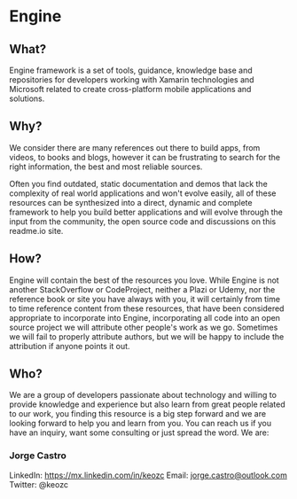 # Engine

## What?
Engine framework is a set of tools, guidance, knowledge base and repositories for developers working with Xamarin technologies and Microsoft related to create cross-platform mobile applications and solutions.

## Why?
We consider there are many references out there to build apps, from videos, to books and blogs, however it can be frustrating to search for the right information, the best and most reliable sources. 

Often you find outdated, static documentation and demos that lack the complexity of real world applications and won't evolve easily, all of these resources can be synthesized into a direct, dynamic and complete framework to help you build better applications and will evolve through the input from the community, the open source code and discussions on this readme.io site.

## How?
Engine will contain the best of the resources you love. While Engine is not another StackOverflow or CodeProject, neither a Plazi or Udemy, nor the reference book or site you have always with you, it will certainly from time to time reference content from these resources, that have been considered appropriate to incorporate into Engine, incorporating all code into an open source project we will attribute other people's work as we go. Sometimes we will fail to properly attribute authors, but we will be happy to include the attribution if anyone points it out.

## Who?
We are a group of developers passionate about technology and willing to provide knowledge and experience but also learn from great people related to our work, you finding this resource is a big step forward and we are looking forward to help you and learn from you. You can reach us if you have an inquiry, want some consulting or just spread the word. We are:

### Jorge Castro

LinkedIn: https://mx.linkedin.com/in/keozc
Email: jorge.castro@outlook.com
Twitter: @keozc
